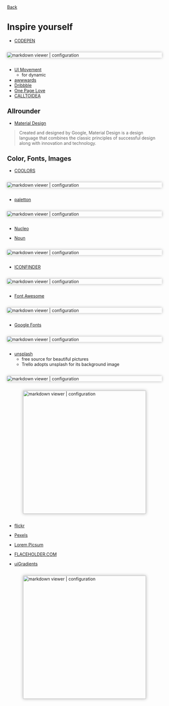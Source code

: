 [Back](./README.md)

# Inspire yourself

* [CODEPEN](https://codepen.io/)
<img src="https://res.cloudinary.com/dwoaw9y1s/image/upload/v1549042790/boot_coding/Screen_Shot_2019-02-02_at_2.13.09.png" alt="markdown viewer | configuration" style="display: block; margin:30px auto; box-shadow: 0 0 10px rgb(180, 180, 180);">

* [UI Movement](https://uimovement.com/)
  * for dynamic
* [awwwards](https://www.awwwards.com/)
* [Dribbble](https://dribbble.com/)
* [One Page Love](https://onepagelove.com/)
* [CALLTOIDEA](https://www.calltoidea.com/)


## Allrounder

* [Material Design](https://materializecss.com/icons.html)
>Created and designed by Google, Material Design is a design language that combines the classic principles of successful design along with innovation and technology.



## Color, Fonts, Images

* [COOLORS](https://coolors.co/)

<img src="https://res.cloudinary.com/dwoaw9y1s/image/upload/v1549039690/boot_coding/Screen_Shot_2019-02-02_at_1.33.48.png" alt="markdown viewer | configuration" style="display: block; margin:30px auto; box-shadow: 0 0 10px rgb(180, 180, 180);">

* [paletton](http://paletton.com/#uid=1000u0kllllaFw0g0qFqFg0w0aF)

<img src="https://res.cloudinary.com/dwoaw9y1s/image/upload/v1549039691/boot_coding/Screen_Shot_2019-02-02_at_1.44.48.png" alt="markdown viewer | configuration" style="display: block; margin:30px auto; box-shadow: 0 0 10px rgb(180, 180, 180);">

* [Nucleo](https://nucleoapp.com/premium-colored-icons/)

* [Noun](https://thenounproject.com/)

<img src="https://res.cloudinary.com/dwoaw9y1s/image/upload/v1549039691/boot_coding/Screen_Shot_2019-02-02_at_1.38.37.png" alt="markdown viewer | configuration" style="display: block; margin:30px auto; box-shadow: 0 0 10px rgb(180, 180, 180);">

* [ICONFINDER](https://www.iconfinder.com/)

<img src="https://res.cloudinary.com/dwoaw9y1s/image/upload/v1549039692/boot_coding/Screen_Shot_2019-02-02_at_1.45.59.png" alt="markdown viewer | configuration" style="display: block; margin:30px auto; box-shadow: 0 0 10px rgb(180, 180, 180);">

* [Font Awesome](https://fontawesome.com/start)

<img src="https://res.cloudinary.com/dwoaw9y1s/image/upload/v1549039691/boot_coding/Screen_Shot_2019-02-02_at_1.39.08.png" alt="markdown viewer | configuration" style="display: block; margin:30px auto; box-shadow: 0 0 10px rgb(180, 180, 180);">

* [Google Fonts](https://fonts.google.com/)

<img src="https://res.cloudinary.com/dwoaw9y1s/image/upload/v1549039691/boot_coding/Screen_Shot_2019-02-02_at_1.39.54.png" alt="markdown viewer | configuration" style="display: block; margin:30px auto; box-shadow: 0 0 10px rgb(180, 180, 180);">

* [unsplash](https://unsplash.com/)
  * free source for beautiful pictures
  * Trello adopts unsplash for its background image

<img src="https://res.cloudinary.com/dwoaw9y1s/image/upload/v1549039691/boot_coding/Screen_Shot_2019-02-02_at_1.36.24.png" alt="markdown viewer | configuration" style="display: block; margin:30px auto; box-shadow: 0 0 10px rgb(180, 180, 180);">

<img src="https://res.cloudinary.com/dwoaw9y1s/image/upload/v1549039691/boot_coding/Screen_Shot_2019-02-02_at_1.36.36.png" alt="markdown viewer | configuration" height=400 style="display: block; margin:30px auto; box-shadow: 0 0 10px rgb(180, 180, 180);">

* [flickr](https://www.flickr.com/)

* [Pexels](https://www.pexels.com/)


* [Lorem Picsum](http://picsum.photos/)
* [FLACEHOLDER.COM](https://placeholder.com/)

* [uiGradients](https://uigradients.com/#RedSunset)

<img src="https://res.cloudinary.com/dwoaw9y1s/image/upload/v1549042797/boot_coding/Screen_Shot_2019-02-02_at_2.00.13.png" alt="markdown viewer | configuration" height=400 style="display: block; margin:30px auto; box-shadow: 0 0 10px rgb(180, 180, 180);">

